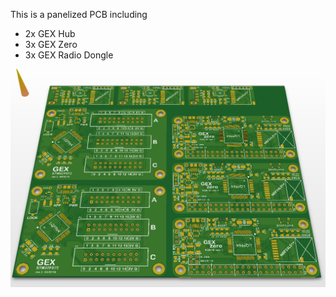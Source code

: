 This is a panelized PCB including

- 2x GEX Hub
- 3x GEX Zero
- 3x GEX Radio Dongle

![img](panel.png)

